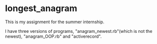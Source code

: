 longest_anagram
===============

This is my assignment for the summer internship.

I have three versions of programs, "anagram_newest.rb"(which is not the newest), "anagram_OOP.rb" and "activerecord".
